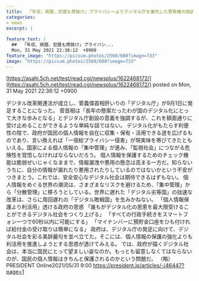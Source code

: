```yaml
---
title:  「年収、病歴、犯歴も筒抜け」プライバシーよりデジタル庁を優先した菅政権の拙速さ　さらに周回遅れの「デジタル敗戦国」  
categories:
- news
excerpt: |
  
feature_text: |
  ##  「年収、病歴、犯歴も筒抜け」プライバシ...
  Mon, 31 May 2021 22:36:12  +0900
feature_image: "https://picsum.photos/2560/600?image=733"
image: "https://picsum.photos/2560/600?image=733"
---
```


[https://asahi.5ch.net/test/read.cgi/newsplus/1622468172/](https://asahi.5ch.net/test/read.cgi/newsplus/1622468172/)
posted on Mon, 31 May 2021 22:36:12  +0900

<!--more-->

デジタル改革関連法が成立し、菅義偉首相肝いりの「デジタル庁」が9月1日に発足することになった。 菅首相は「長年の懸案だったわが国のデジタル化にとって大きな歩みとなる」とデジタル庁創設の意義を強調するが、これを額面通りに受け止めることができるような単純な話ではない。 デジタル化がもたらす利便性の陰で、政府が国民の個人情報を自在に収集・保有・活用できる道を広げるものであり、言い換えれば「一億総プライバシー侵害」が現実味を帯びてきたともいえる。国家による個人情報の「集中管理」が進み、「監視社会」につながる危険性を覚悟しなければならないだろう。 個人情報を保護するためのチェック機能は脆弱ぜいじゃくなままで、情報漏洩や悪用の懸念は高まる一方だ。知らないうちに、自分の情報が漏れたり悪用されたりしているのではないかという不安がつきまとう。これでは、安全安心なデジタル社会は期待できるはずもない。 個人情報をめぐる世界の潮流は、さまざまなリスクを避けるため、「集中管理」から「分散管理」に移ろうとしている。世界に遅れた「デジタル劣等国」の拙速な改革は、さらに周回遅れの「デジタル敗戦国」を生みかねない。 「個人情報保護より利活用」透ける政府の思惑 「誰もがデジタル化の恩恵を最大限受けることができるデジタル社会をつくり上げる」 「すべての行政手続きをスマートフォン一つで60秒以内に可能にする」 「マイナンバーに預貯金口座をひも付ければ給付金の受け取りは簡単になる」 政府は、デジタル庁の発足に向けて、デジタル社会を彩る美辞麗句を並べ立てた。そこには、個人情報の保護の強化よりも利活用を推進しようとする思惑が透けてみえる。 では、政府が描くデジタル社会は、本当に国民にとって望ましい姿なのか。もっとも留意しなくてはならないのが、国民の個人情報はきちんと保護されるのかという問題だ。 （略） PRESIDENT Online2021/05/31 9:00 https://president.jp/articles/-/46447?page=1
